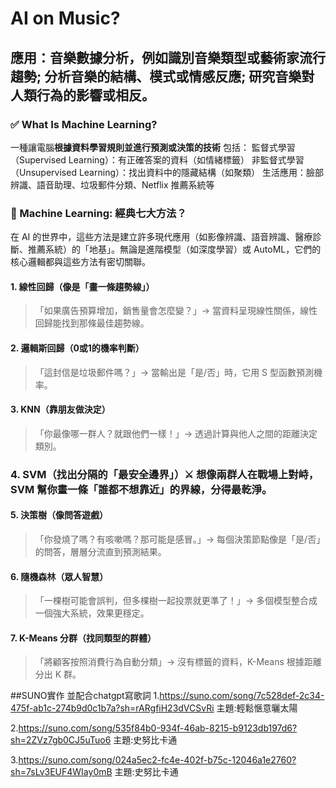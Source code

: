# AI on Music? 
## 應用：音樂數據分析，例如識別音樂類型或藝術家流行趨勢; 分析音樂的結構、模式或情感反應; 研究音樂對人類行為的影響或相反。

### ✅ What Is Machine Learning?

一種讓電腦**根據資料學習規則並進行預測或決策的技術**
包括：
監督式學習（Supervised Learning）：有正確答案的資料（如情緒標籤）
非監督式學習（Unsupervised Learning）：找出資料中的隱藏結構（如聚類）
生活應用：臉部辨識、語音助理、垃圾郵件分類、Netflix 推薦系統等


### 🧠 Machine Learning: 經典七大方法？
在 AI 的世界中，這些方法是建立許多現代應用（如影像辨識、語音辨識、醫療診斷、推薦系統）的「地基」。無論是進階模型（如深度學習）或 AutoML，它們的核心邏輯都與這些方法有密切關聯。
#### 1. 線性回歸（像是「畫一條趨勢線」）
> 「如果廣告預算增加，銷售量會怎麼變？」→ 當資料呈現線性關係，線性回歸能找到那條最佳趨勢線。

#### 2. 邏輯斯回歸（0或1的機率判斷）
> 「這封信是垃圾郵件嗎？」→ 當輸出是「是/否」時，它用 S 型函數預測機率。

#### 3. KNN（靠朋友做決定）
> 「你最像哪一群人？就跟他們一樣！」→ 透過計算與他人之間的距離決定類別。

### 4. SVM（找出分隔的「最安全邊界」）⚔️ 想像兩群人在戰場上對峙，SVM 幫你畫一條「誰都不想靠近」的界線，分得最乾淨。

#### 5. 決策樹（像問答遊戲）
> 「你發燒了嗎？有咳嗽嗎？那可能是感冒。」→ 每個決策節點像是「是/否」的問答，層層分流直到預測結果。

#### 6. 隨機森林（眾人智慧）
> 「一棵樹可能會誤判，但多棵樹一起投票就更準了！」→ 多個模型整合成一個強大系統，效果更穩定。

#### 7. K-Means 分群（找同類型的群體）
> 「將顧客按照消費行為自動分類」→ 沒有標籤的資料，K-Means 根據距離分出 K 群。

##SUNO實作
並配合chatgpt寫歌詞
1.https://suno.com/song/7c528def-2c34-475f-ab1c-274b9d0c1b7a?sh=rARgfiH23dVCSvRi
主題:輕鬆愜意曬太陽

2.https://suno.com/song/535f84b0-934f-46ab-8215-b9123db197d6?sh=2ZVz7gb0CJ5uTuo6
主題:史努比卡通

3.https://suno.com/song/024a5ec2-fc4e-402f-b75c-12046a1e2760?sh=7sLv3EUF4WIay0mB
主題:史努比卡通

